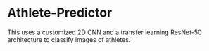 # Athlete-Predictor

This uses a customized 2D CNN and a transfer learning ResNet-50 architecture to classify images of athletes.
